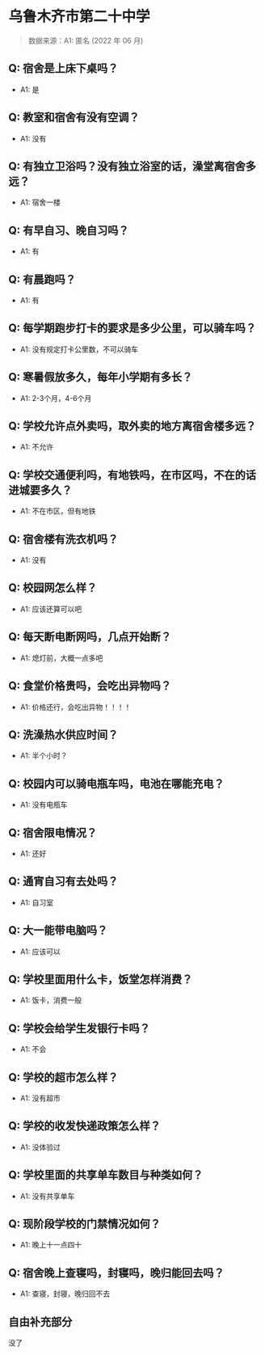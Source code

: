# 乌鲁木齐市第二十中学

> 数据来源：A1: 匿名 (2022 年 06 月)

## Q: 宿舍是上床下桌吗？

- A1: 是

## Q: 教室和宿舍有没有空调？

- A1: 没有

## Q: 有独立卫浴吗？没有独立浴室的话，澡堂离宿舍多远？

- A1: 宿舍一楼

## Q: 有早自习、晚自习吗？

- A1: 有

## Q: 有晨跑吗？

- A1: 有

## Q: 每学期跑步打卡的要求是多少公里，可以骑车吗？

- A1: 没有规定打卡公里数，不可以骑车

## Q: 寒暑假放多久，每年小学期有多长？

- A1: 2-3个月，4-6个月

## Q: 学校允许点外卖吗，取外卖的地方离宿舍楼多远？

- A1: 不允许

## Q: 学校交通便利吗，有地铁吗，在市区吗，不在的话进城要多久？

- A1: 不在市区，但有地铁

## Q: 宿舍楼有洗衣机吗？

- A1: 没有

## Q: 校园网怎么样？

- A1: 应该还算可以吧

## Q: 每天断电断网吗，几点开始断？

- A1: 熄灯前，大概一点多吧

## Q: 食堂价格贵吗，会吃出异物吗？

- A1: 价格还行，会吃出异物！！！！

## Q: 洗澡热水供应时间？

- A1: 半个小时？

## Q: 校园内可以骑电瓶车吗，电池在哪能充电？

- A1: 没有电瓶车

## Q: 宿舍限电情况？

- A1: 还好

## Q: 通宵自习有去处吗？

- A1: 自习室

## Q: 大一能带电脑吗？

- A1: 应该可以

## Q: 学校里面用什么卡，饭堂怎样消费？

- A1: 饭卡，消费一般

## Q: 学校会给学生发银行卡吗？

- A1: 不会

## Q: 学校的超市怎么样？

- A1: 没有超市

## Q: 学校的收发快递政策怎么样？

- A1: 没体验过

## Q: 学校里面的共享单车数目与种类如何？

- A1: 没有共享单车

## Q: 现阶段学校的门禁情况如何？

- A1: 晚上十一点四十

## Q: 宿舍晚上查寝吗，封寝吗，晚归能回去吗？

- A1: 查寝，封寝，晚归回不去

## 自由补充部分

没了